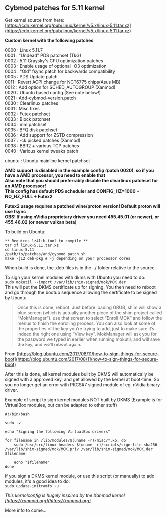 ## Cybmod patches for 5.11 kernel  

Get kernel source from here: [https://cdn.kernel.org/pub/linux/kernel/v5.x/linux-5.11.tar.xz](https://cdn.kernel.org/pub/linux/kernel/v5.x/linux-5.11.tar.xz)  

**Custom kernel with the following patches**  

0000 : Linux 5.11.7  
0001 : "Undead" PDS patchset (TkG)    
0002 : 5.11 Graysky's CPU optimization patches  
0003 : Enable usage of optional -O3 optimization  
0004 : "Old" fsync patch for backwards compatibility  
0005 : PDS Update patch  
0011 : Revert ACPI change for NCT6775 chips(Asus MB)  
0012 : Add option for SCHED_AUTOGROUP (Xanmod)  
0020 : Ubuntu based config (See note below!)  
0021 : Add-cybmod-version.patch  
0030 : Clearlinux patches  
0031 : Misc fixes  
0032 : Futex patchset  
0033 : Block patchset  
0034 : mm patchset  
0035 : BFQ disk patchset  
0036 : Add support for ZSTD compression  
0037 : -ck picked patches (Xanmod)  
0038 : BBR2 + various TCP patches  
0040 : Various kernel tweaks patch  

ubuntu : Ubuntu mainline kernel patchset  

**AMD support is disabled in the example config (patch 0020), so if you have a AMD processor, you need to enable that**  
**Also note that you should preferrably disable the clearlinux patchset for an AMD processor!**  
**This config has default PDS scheduler and CONFIG_HZ=1000 + NO_HZ_FULL + Futex2**  

**Futex2 usage requires a patched wine/proton version! Default proton will use fsync**  
**OBS! If using nVidia proprietary driver you need 455.45.01 (or newer), or 455.46.02 (or newer vulkan beta)**  

To build on Ubuntu:  
```
** Requires lz4lib-tool to compile **
tar xf linux-5.11.tar.xz    
cd linux-5.11  
/path/to/patches/and/cybmod_patch.sh  
make -j12 deb-pkg # -j depending on your processor cores  
```
When build is done, the .deb files is in the ../ folder relative to the source.  

To sign your kernel modules with dkms with Ubuntu you need to do:  
`sudo mokutil --import /var/lib/shim-signed/mok/MOK.der`  
This will put the DKMS certificate up for signing. You then need to reboot and go through the bootup sequence allowing the certificate to be signed by Ubuntu.  

>Once this is done, reboot. Just before loading GRUB, shim will show a blue screen (which is actually another piece of the shim project called “MokManager”). use that screen to select “Enroll MOK” and follow the menus to finish the enrolling process. You can also look at some of the properties of the key you’re trying to add, just to make sure it’s indeed the right one using “View key”. MokManager will ask you for the password we typed in earlier when running mokutil; and will save the key, and we’ll reboot again.  

From [https://blog.ubuntu.com/2017/08/11/how-to-sign-things-for-secure-boot](https://blog.ubuntu.com/2017/08/11/how-to-sign-things-for-secure-boot)  

After this is done, all kernel modules built by DKMS will automatically be signed with a approved key, and get allowed by the kernel at boot-time. So you no longer get an error with PKCS#7 signed module of eg. nVidia binary driver.  

Example of script to sign kernel modules NOT built by DKMS (Example is for VirtualBox modules, but can be adapted to other stuff)  
```
#!/bin/bash

sudo -v

echo "Signing the following VirtualBox drivers"

for filename in /lib/modules/$(uname -r)/misc/*.ko; do
	sudo /usr/src/linux-headers-$(uname -r)/scripts/sign-file sha256 /var/lib/shim-signed/mok/MOK.priv /var/lib/shim-signed/mok/MOK.der $filename

	echo "$filename"
done
```
If you sign a DKMS kernel module, or use this script (or manually) to add modules, it's a good idea to do:  
`sudo update-initramfs -u`  

_This kernelconfig is hugely inspired by the Xanmod kernel [https://xanmod.org](https://xanmod.org)_  

More info to come...  
